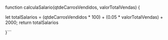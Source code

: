 

function calculaSalario(qtdeCarrosVendidos, valorTotalVendas) {

  let totalSalarios = (qtdeCarrosVendidos * 100) + (0.05 * valorTotalVendas) + 2000;
  return totalSalarios
  
}```
